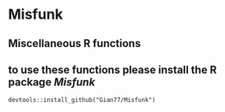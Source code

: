 # Misfunk

## Miscellaneous R functions
## to use these functions please install the R package *Misfunk* 
```
devtools::install_github("Gian77/Misfunk")
```



